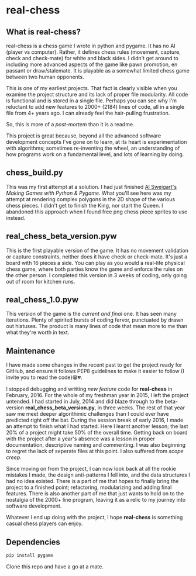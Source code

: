 # real-chess

## What is real-chess?

real-chess is a chess game I wrote in python and pygame. It has no AI (player vs computer). Rather, it defines chess rules (movement, capture, check and check-mate) for white and black sides. I didn't get around to including more advanced aspects of the game like pawn promotion, en passant or draw/stalemate. It is playable as a somewhat limited chess game between two human opponents.

This is one of my earliest projects. That fact is clearly visible when you examine the project structure and its lack of proper file modularity. All code is functional and is stored in a single file. Perhaps you can see why I'm reluctant to add new features to 2000+ (2184) lines of code, all in a single file from 4+ years ago. I can already feel the hair-pulling frustration.

So, this is more of a _post-mortem_ than it is a readme.

This project is great because, beyond all the advanced software development concepts I've gone on to learn, at its heart is experimentation with algorithms; sometimes re-inventing the wheel, an understanding of how programs work on a fundamental level, and lots of learning by doing.

## chess_build.py

This was my first attempt at a solution. I had just finished [Al Sweigart's](https://github.com/asweigart) _Making Games with Python & Pygame_. What you'll see here was my attempt at rendering complex polygons in the 2D shape of the various chess pieces. I didn't get to finish the King, nor start the Queen. I abandoned this approach when I found free png chess piece sprites to use instead.

## real_chess_beta_version.pyw

This is the first playable version of the game. It has no movement validation or capture constraints, neither does it have check or check-mate. It's just a board with 16 pieces a side. You can play as you would a real-life physical chess game, where both parties know the game and enforce the rules on the other person. I completed this version in 3 weeks of coding, only going out of room for kitchen runs.

## real_chess_1.0.pyw

This version of the game is the _current and final_ one. It has seen many iterations. Plenty of spirited bursts of coding fervor, punctuated by drawn out hiatuses. The product is many lines of code that mean more to me than what they're worth in text.

## Maintenance

I have made some changes in the recent past to get the project ready for GitHub, and ensure it follows PEP8 guidelines to make it easier to follow (I invite you to read the code):grin::broken_heart:.

I stopped debugging and writting _new feature_ code for **real-chess** in February, 2016. For the whole of my freshman year in 2015, I left the project untended. I had started in July, 2014 and did blaze through to the beta-version **real_chess_beta_version.py**, in three weeks. The rest of that year saw me meet deeper algorithimic challenges than I could ever have predicted right off the bat. During the session break of early 2016, I made an attempt to finish what I had started. Here I learnt another lesson; the last 20% of a project might take 50% of the overall time. Getting back on board with the project after a year's absence was a lesson in proper documentation, descriptive naming and commenting. I was also beginning to regret the lack of seperate files at this point. I also suffered from _scope creep_.

Since moving on from the project, I can now look back at all the rookie mistakes I made, the design anti-patterns I fell into, and the data structures I had no idea existed. There is a part of me that hopes to finally bring the project to a finished point; refactoring, modularizing and adding final features. There is also another part of me that just wants to hold on to the nostalgia of the 2000+ line program, leaving it as a relic to my journey into software development.

Whatever I end up doing with the project, I hope **real-chess** is something casual chess players can enjoy.

## Dependencies
```sh
pip install pygame
```

Clone this repo and have a go at a mate.
